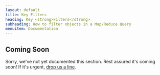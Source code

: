 ```yaml
---
layout: default
title: Key Filters
heading: Key <strong>Filters</strong>
subheading: How to filter objects in a Map/Reduce Query
menuitem: Documentation
---
```


Coming Soon
-----------

Sorry, we've not yet documented this section. Rest assured it's coming soon! If it's urgent, [drop us a line](https://github.com/DistributedNonsense/CorrugatedIron/issues).

